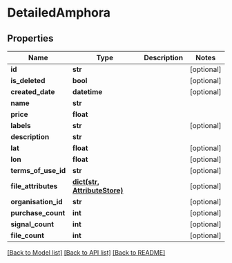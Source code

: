 # DetailedAmphora

## Properties
Name | Type | Description | Notes
------------ | ------------- | ------------- | -------------
**id** | **str** |  | [optional] 
**is_deleted** | **bool** |  | [optional] 
**created_date** | **datetime** |  | [optional] 
**name** | **str** |  | 
**price** | **float** |  | 
**labels** | **str** |  | [optional] 
**description** | **str** |  | 
**lat** | **float** |  | [optional] 
**lon** | **float** |  | [optional] 
**terms_of_use_id** | **str** |  | [optional] 
**file_attributes** | [**dict(str, AttributeStore)**](AttributeStore.md) |  | [optional] 
**organisation_id** | **str** |  | [optional] 
**purchase_count** | **int** |  | [optional] 
**signal_count** | **int** |  | [optional] 
**file_count** | **int** |  | [optional] 

[[Back to Model list]](../README.md#documentation-for-models) [[Back to API list]](../README.md#documentation-for-api-endpoints) [[Back to README]](../README.md)



